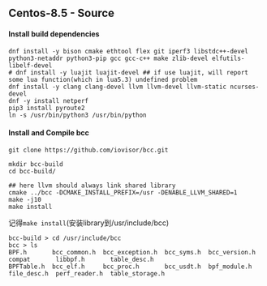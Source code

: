 ## Centos-8.5 - Source

#### Install build dependencies

```
dnf install -y bison cmake ethtool flex git iperf3 libstdc++-devel python3-netaddr python3-pip gcc gcc-c++ make zlib-devel elfutils-libelf-devel
# dnf install -y luajit luajit-devel ## if use luajit, will report some lua function(which in lua5.3) undefined problem 
dnf install -y clang clang-devel llvm llvm-devel llvm-static ncurses-devel
dnf -y install netperf
pip3 install pyroute2
ln -s /usr/bin/python3 /usr/bin/python
```

#### Install and Compile bcc

```
git clone https://github.com/iovisor/bcc.git

mkdir bcc-build
cd bcc-build/

## here llvm should always link shared library
cmake ../bcc -DCMAKE_INSTALL_PREFIX=/usr -DENABLE_LLVM_SHARED=1
make -j10
make install
```

记得`make install`(安装library到/usr/include/bcc)

```
bcc-build > cd /usr/include/bcc
bcc > ls
BPF.h       bcc_common.h  bcc_exception.h  bcc_syms.h  bcc_version.h  compat       libbpf.h       table_desc.h
BPFTable.h  bcc_elf.h     bcc_proc.h       bcc_usdt.h  bpf_module.h   file_desc.h  perf_reader.h  table_storage.h
```

